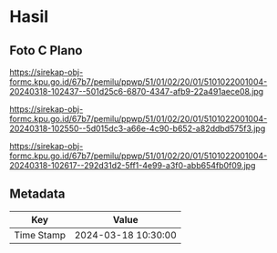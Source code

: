 # Hasil

## Foto C Plano

https://sirekap-obj-formc.kpu.go.id/67b7/pemilu/ppwp/51/01/02/20/01/5101022001004-20240318-102437--501d25c6-6870-4347-afb9-22a491aece08.jpg

https://sirekap-obj-formc.kpu.go.id/67b7/pemilu/ppwp/51/01/02/20/01/5101022001004-20240318-102550--5d015dc3-a66e-4c90-b652-a82ddbd575f3.jpg

https://sirekap-obj-formc.kpu.go.id/67b7/pemilu/ppwp/51/01/02/20/01/5101022001004-20240318-102617--292d31d2-5ff1-4e99-a3f0-abb654fb0f09.jpg


## Metadata

| Key        | Value               |
| ---------- | ------------------- |
| Time Stamp | 2024-03-18 10:30:00 |




